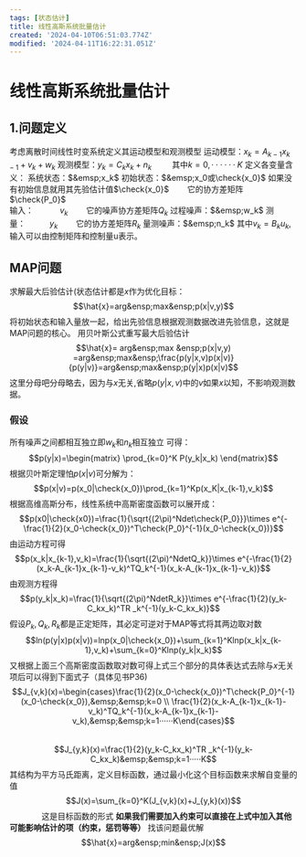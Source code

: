 ```yaml
---
tags: [状态估计]
title: 线性高斯系统批量估计
created: '2024-04-10T06:51:03.774Z'
modified: '2024-04-11T16:22:31.051Z'
---
```


# 线性高斯系统批量估计
## 1.问题定义
考虑离散时间线性时变系统定义其运动模型和观测模型
运动模型：$x_{k}= A_{k-1}x_{k-1}+v_{k}+w_{k}$
观测模型：$y_{k}=C_{k}x_{k}+n_{k}$ &emsp; &emsp;其中$k=0,······K$
定义各变量含义：
系统状态：$&emsp;x_k$
初始状态：$&emsp;x_0或\check{x_0}$ 如果没有初始信息就用其先验估计值$\check{x_0}$    &emsp;&emsp;它的协方差矩阵$\check{P_0}$           
输入：   &emsp;&emsp;&emsp;$v_k$      &emsp;&emsp;它的噪声协方差矩阵$Q_k$
过程噪声：$&emsp;w_k$
测量：&emsp;&emsp;&emsp;$y_k$        &emsp;&emsp;它的协方差矩阵$R_k$
量测噪声：$&emsp;n_k$
其中$v_k=B_ku_k$,输入可以由控制矩阵和控制量u表示。
## MAP问题
求解最大后验估计(状态估计都是$x$作为优化目标：
$$\hat{x}=arg&ensp;max&ensp;p(x|v,y)$$
将初始状态和输入量放一起，给出先验信息根据观测数据改进先验信息，这就是MAP问题的核心。
用贝叶斯公式重写最大后验估计
$$\hat{x}= arg&ensp;max &ensp;p(x|v,y) =arg&ensp;max&ensp;\frac{p(y|x,v)p(x|v)}{p(y|v)}=arg&ensp;max&ensp;p(y|x)p(x|v)$$ 
这里分母吧分母略去，因为与$x$无关,省略$p(y|x,v)$中的$v$如果$x$以知，不影响观测数据。
### 假设
所有噪声之间都相互独立即$w_k$和$n_k$相互独立
可得：
&emsp;&emsp;&emsp;&emsp;$$p(y|x)=\begin{matrix} \prod_{k=0}^K P(y_k|x_k) \end{matrix}$$
根据贝叶斯定理怕$p(x|v)$可分解为：
&emsp;&emsp;&emsp;&emsp;$$p(x|v)=p(x_0|\check{x_0})\prod_{k=1}^Kp(x_K|x_{k-1},v_k)$$
根据高维高斯分布，线性系统中高斯密度函数可以展开成：
&emsp;&emsp;&emsp;&emsp;$$p(x0|\check{x0})=\frac{1}{\sqrt{(2\pi)^Ndet\check{P_0}}}\times e^{-\frac{1}{2}(x_0-\check{x_0})^T\check{P_0}^{-1}(x_0-\check{x_0})}$$
由运动方程可得
&emsp;&emsp;&emsp;&emsp;$$p(x_k|x_{k-1},v_k)=\frac{1}{\sqrt{(2\pi)^NdetQ_k}}\times e^{-\frac{1}{2}(x_k-A_{k-1}x_{k-1}-v_k)^TQ_k^{-1}(x_k-A_{k-1}x_{k-1}-v_k)}$$
由观测方程得
&emsp;&emsp;&emsp;&emsp;$$p(y_k|x_k)=\frac{1}{\sqrt{(2\pi)^NdetR_k}}\times e^{-\frac{1}{2}(y_k-C_kx_k)^TR  _k^{-1}(y_k-C_kx_k)}$$
假设$P_k,Q_k,R_k$都是正定矩阵，其必定可逆对于MAP等式将其两边取对数
&emsp;&emsp;&emsp;&emsp;$$ln(p(y|x)p(x|v))=lnp(x_0|\check{x_0})+\sum_{k=1}^Klnp(x_k|x_{k-1},v_k)+\sum_{k=0}^Klnp(y_k|x_k)$$
又根据上面三个高斯密度函数取对数可得上式三个部分的具体表达式去除与$x$无关项后可以得到下面式子（具体见书P36)
&emsp;&emsp;&emsp;&emsp;$$J_{v,k}(x)=\begin{cases}\frac{1}{2}(x_0-\check{x_0})^T\check{P_0}^{-1}(x_0-\check{x_0}),&emsp;&emsp;k=0 \\ \frac{1}{2}(x_k-A_{k-1}x_{k-1}-v_k)^TQ_k^{-1}(x_k-A_{k-1}x_{k-1}-v_k),&emsp;&emsp;k=1······K\end{cases}$$
&emsp;&emsp;&emsp;&emsp;$$J_{y,k}(x)=\frac{1}{2}(y_k-C_kx_k)^TR  _k^{-1}(y_k-C_kx_k)&emsp;&emsp;k=1·····K$$
其结构为平方马氏距离，定义目标函数，通过最小化这个目标函数来求解自变量的值
&emsp;&emsp;&emsp;&emsp;$$J(x)=\sum_{k=0}^K(J_{v,k}(x)+J_{y,k}(x))$$      &emsp;&emsp;&emsp;&emsp;这是目标函数的形式
****如果我们需要加入约束可以直接在上式中加入其他可能影响估计的项（约束，惩罚等等）****
找该问题最优解
&emsp;&emsp;&emsp;&emsp;$$\hat{x}=arg&ensp;min&ensp;J(x)$$

